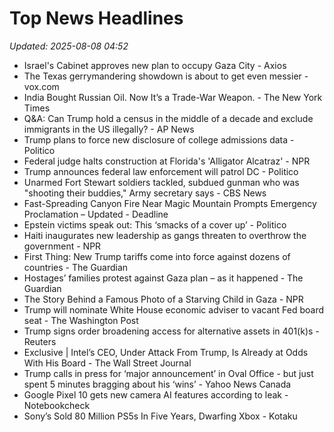 # Top News Headlines

_Updated: 2025-08-08 04:52_

- Israel's Cabinet approves new plan to occupy Gaza City - Axios
- The Texas gerrymandering showdown is about to get even messier - vox.com
- India Bought Russian Oil. Now It’s a Trade-War Weapon. - The New York Times
- Q&A: Can Trump hold a census in the middle of a decade and exclude immigrants in the US illegally? - AP News
- Trump plans to force new disclosure of college admissions data - Politico
- Federal judge halts construction at Florida's 'Alligator Alcatraz' - NPR
- Trump announces federal law enforcement will patrol DC - Politico
- Unarmed Fort Stewart soldiers tackled, subdued gunman who was "shooting their buddies," Army secretary says - CBS News
- Fast-Spreading Canyon Fire Near Magic Mountain Prompts Emergency Proclamation – Updated - Deadline
- Epstein victims speak out: This ‘smacks of a cover up’ - Politico
- Haiti inaugurates new leadership as gangs threaten to overthrow the government - NPR
- First Thing: New Trump tariffs come into force against dozens of countries - The Guardian
- Hostages’ families protest against Gaza plan – as it happened - The Guardian
- The Story Behind a Famous Photo of a Starving Child in Gaza - NPR
- Trump will nominate White House economic adviser to vacant Fed board seat - The Washington Post
- Trump signs order broadening access for alternative assets in 401(k)s - Reuters
- Exclusive | Intel’s CEO, Under Attack From Trump, Is Already at Odds With His Board - The Wall Street Journal
- Trump calls in press for ‘major announcement’ in Oval Office - but just spent 5 minutes bragging about his ‘wins’ - Yahoo News Canada
- Google Pixel 10 gets new camera AI features according to leak - Notebookcheck
- Sony’s Sold 80 Million PS5s In Five Years, Dwarfing Xbox - Kotaku